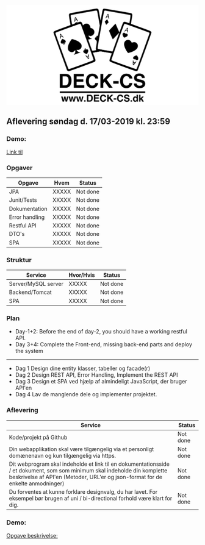 <img src="Banner-top-DCS.png" width="700" align="center"/>  

## Aflevering søndag d. 17/03-2019 kl. 23:59 ##

### Demo: ###
[Link til ](https://) 

### Opgaver ###

Opgave | Hvem | Status | 
------------ | ------------- | ------------- 							
JPA | XXXXX | Not done
Junit/Tests | XXXXX | Not done
Dokumentation | XXXXX | Not done
Error handling | XXXXX | Not done		
Restful API | XXXXX | Not done	
DTO's | XXXXX | Not done
SPA | XXXXX | Not done
											
### Struktur ###

Service | Hvor/Hvis | Status | 
------------ | ------------- | ------------- 
Server/MySQL server	| XXXXX | Not done
Backend/Tomcat | XXXXX | Not done
SPA | XXXXX | Not done
											
### Plan ###

- Day-1+2: Before the end of day-2, you should have a working restful API.		
- Day 3+4: Complete the Front-end, missing back-end parts and deploy the system
------------------------------------------------------------------------------------
- Dag 1	Design dine entity klasser, tabeller og facade(r)										
- Dag 2	Design REST API, Error Handling, Implement the REST API
- Dag 3	Design et SPA ved hjælp af almindeligt JavaScript, der bruger API'en	
- Dag 4	Lav de manglende dele og implementer projektet.										

### Aflevering ###
Service | Status 
------------ | ------------- 
Kode/projekt på Github | Not done				
Din webapplikation skal være tilgængelig via et personligt domænenavn og kun tilgængelig via https. | Not done
Dit webprogram skal indeholde et link til en dokumentationsside / et dokument, som som minimum skal indeholde din komplette beskrivelse af API'en (Metoder, URL'er og json-format for de enkelte anmodninger) | Not done
Du forventes at kunne forklare designvalg, du har lavet. For eksempel bør brugen af uni / bi-directional forhold være klart for dig. | Not done

### Demo: ###
[Opgave beskrivelse:](https://docs.google.com/document/d/1LC5qSkwf2jB1ea7KHYBBD1OC_gXjwJzMQlnEGp0Ze2s/edit#heading=h.aefrpf5cy8p)
 											
